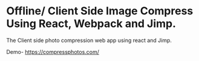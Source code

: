 # Offline/ Client Side Image Compress Using React, Webpack and Jimp. 
The Client side photo compression web app using react and Jimp.

Demo- https://compressphotos.com/
